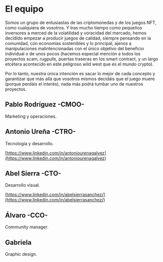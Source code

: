 # El equipo

Somos un grupo de entusiastas de las criptomonedas y de los juegos NFT, como cualquiera de vosotros. Y tras mucho tiempo como pequeños inversores a merced de la volatilidad y voracidad del mercado, hemos decidido empezar a producir juegos de calidad, siempre pensando en la comunidad, con economías sostenibles y lo principal, ajenos a manipulaciones malintencionadas con el único objetivo del beneficio individual o de unos pocos (hacemos especial mención a todos los proyectos scam, rugpulls, puertas traseras en los smart contract, y un largo etcétera acontecido en este peligroso wild west que es el mundo crypto).&#x20;

Por lo tanto, nuestra única intención es sacar lo mejor de cada concepto y garantizar que más allá que vosotros mismos decidáis que el juego muere (porque perdáis el interés), nada más podrá tumbar uno de nuestros proyectos.

## Pablo Rodríguez -CMOO-

Marketing y operaciones.

## Antonio Ureña -CTRO-

Tecnología y desarrollo.

[https://www.linkedin.com/in/antoniourenagalvez](https://www.linkedin.com/in/antoniourenagalvez)

## Abel Sierra -CTO-

Desarrollo visual.

[https://www.linkedin.com/in/abelsierrasanchez/](https://www.linkedin.com/in/abelsierrasanchez/)

## Álvaro -CCO-

Community manager.

## Gabriela

Graphic design.
